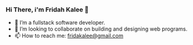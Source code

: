 ### Hi There, i'm Fridah Kalee 👋

- 🔭 I’m a fullstack software developer.
- 👯 I’m looking to collaborate on building and designing web programs.
- 📫 How to reach me: fridakalee@gmail.com
